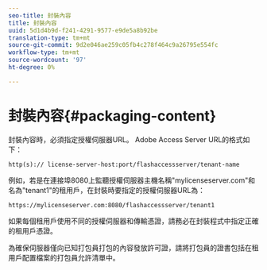```yaml
---
seo-title: 封裝內容
title: 封裝內容
uuid: 5d1d4b9d-f241-4291-9577-e9de5a8b92be
translation-type: tm+mt
source-git-commit: 9d2e046ae259c05fb4c278f464c9a26795e554fc
workflow-type: tm+mt
source-wordcount: '97'
ht-degree: 0%

---
```



# 封裝內容{#packaging-content}

封裝內容時，必須指定授權伺服器URL。 Adobe Access Server URL的格式如下：

```
http(s):// license-server-host:port/flashaccessserver/tenant-name
```

例如，若是在連接埠8080上監聽授權伺服器主機名稱&quot;mylicenseserver.com&quot;和名為&quot;tenant1&quot;的租用戶，在封裝時要指定的授權伺服器URL為：

```
https://mylicenseserver.com:8080/flashaccessserver/tenant1
```

如果每個租用戶使用不同的授權伺服器和傳輸憑證，請務必在封裝程式中指定正確的租用戶憑證。

為確保伺服器僅向已知打包員打包的內容發放許可證，請將打包員的證書包括在租用戶配置檔案的打包員允許清單中。

